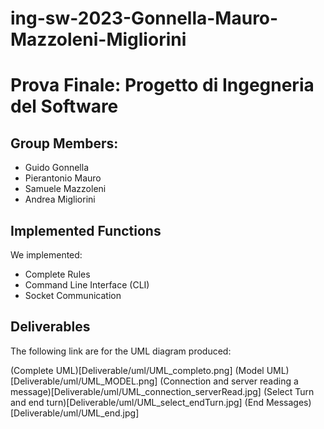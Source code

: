 # ing-sw-2023-Gonnella-Mauro-Mazzoleni-Migliorini
<h1>Prova Finale: Progetto di Ingegneria del Software</h1>

<h2>Group Members:</h2>
<ul>
  <li>Guido Gonnella</li>
  <li>Pierantonio Mauro</li>
  <li>Samuele Mazzoleni</li>
  <li>Andrea Migliorini</li>
</ul>

<h2>Implemented Functions</h2>

<p>
  We implemented: 
  <ul>
    <li>Complete Rules</li>
    <li>Command Line Interface (CLI)</li>
    <li>Socket Communication</li>
  </ul>
</p>

<h2>Deliverables</h2>
<p>The following link are for the UML diagram produced:</p>
(Complete UML)[Deliverable/uml/UML_completo.png]
(Model UML)[Deliverable/uml/UML_MODEL.png]
(Connection and server reading a message)[Deliverable/uml/UML_connection_serverRead.jpg]
(Select Turn and end turn)[Deliverable/uml/UML_select_endTurn.jpg]
(End Messages)[Deliverable/uml/UML_end.jpg]
